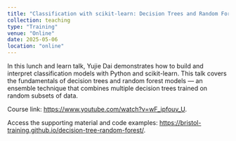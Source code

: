 ```yaml
---
title: "Classification with scikit-learn: Decision Trees and Random Forests"
collection: teaching
type: "Training"
venue: "Online"
date: 2025-05-06
location: "online"
---
```


In this lunch and learn talk, Yujie Dai demonstrates how to build and interpret classification models with Python and scikit-learn. This talk covers the fundamentals of decision trees and random forest models — an ensemble technique that combines multiple decision trees trained on random subsets of data.

Course link: https://www.youtube.com/watch?v=wF_ipfouv_U.

Access the supporting material and code examples: https://bristol-training.github.io/decision-tree-random-forest/.


